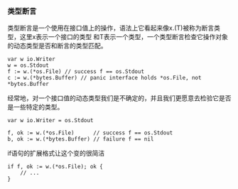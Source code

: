 
### 类型断言

类型断言是一个使用在接口值上的操作，语法上它看起来像x.(T)被称为断言类型，这里x表示一个接口的类型
和T表示一个类型，一个类型断言检查它操作对象的动态类型是否和断言的类型匹配。

```
var w io.Writer
w = os.Stdout
f := w.(*os.File) // success f == os.Stdout
c := w.(*bytes.Buffer) // panic interface holds *os.File, not *bytes.Buffer
```

经常地，对一个接口值的动态类型我们是不确定的，并且我们更愿意去检验它是否是一些特定的类型。

```
var w io.Writer = os.Stdout

f, ok := w.(*os.File)      // success f == os.Stdout
b, ok := w.(*bytes.Buffer) // failure f == nil
```

if语句的扩展格式让这个变的很简洁
```
if f, ok := w.(*os.File); ok {
    // ...
}
```